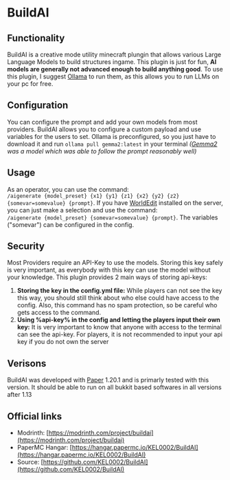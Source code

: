 # BuildAI
## Functionality
BuildAI is a creative mode utility minecraft plungin that allows various Large Language Models to build structures ingame. This plugin is just for fun, **AI models are generally not advanced enough to build anything good**. To use this plugin, I suggest [Ollama](https://ollama.com/) to run them, as this allows you to run LLMs on your pc for free.
## Configuration
You can configure the prompt and add your own models from most providers. BuildAI allows you to configure a custom payload and use variables for the users to set. Ollama is preconfigured, so you just have to download it and run `ollama pull gemma2:latest` in your terminal _([Gemma2](https://ollama.com/library/gemma2) was a model which was able to follow the prompt reasonably well)_
## Usage
As an operator, you can use the command:  
`/aigenerate {model_preset} {x1} {y1} {z1} {x2} {y2} {z2} {somevar=somevalue} {prompt}`. If you have [WorldEdit](https://modrinth.com/plugin/worldedit) installed on the server, you can just make a selection and use the command:   
`/aigenerate {model_preset} {somevar=somevalue} {prompt}`. The variables ("somevar") can be configured in the config.
## Security
Most Providers require an API-Key to use the models. Storing this key safely is very important, as everybody with this key can use the model without your knowledge. This plugin provides 2 main ways of storing api-keys:
1. **Storing the key in the config.yml file:** While players can not see the key this way, you should still think about who else could have access to the config. Also, this command has no spam protection, so be careful who gets access to the command.
2. **Using %api-key% in the config and letting the players input their own key:** It is very important to know that anyone with access to the terminal can see the api-key. For players, it is not recommended to input your api key if you do not own the server
## Verisons
BuildAI was developed with [Paper](https://papermc.io/downloads/paper) 1.20.1 and is primarly tested with this version. It should be able to run on all bukkit based softwares in all versions after 1.13
## Official links
- Modrinth: [https://modrinth.com/project/buildai](https://modrinth.com/project/buildai)
- PaperMC Hangar: [https://hangar.papermc.io/KEL0002/BuildAI](https://hangar.papermc.io/KEL0002/BuildAI)
- Source: [https://github.com/KEL0002/BuildAI](https://github.com/KEL0002/BuildAI)
